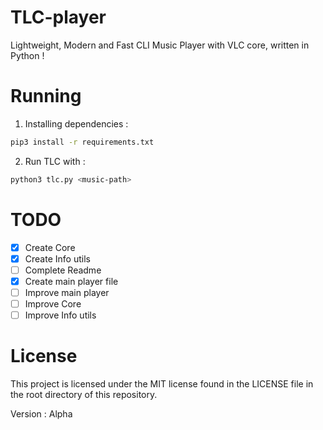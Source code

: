 # TLC-player
Lightweight, Modern and Fast CLI Music Player with VLC core, written in Python !

# Running
1. Installing dependencies :
```bash
pip3 install -r requirements.txt
```
2. Run TLC with :
```bash 
python3 tlc.py <music-path>
```

# TODO
- [X] Create Core
- [X] Create Info utils
- [ ] Complete Readme
- [X] Create main player file
- [ ] Improve main player
- [ ] Improve Core
- [ ] Improve Info utils

# License
This project is licensed under the MIT license found in the LICENSE file in the root directory of this repository.

Version : Alpha

